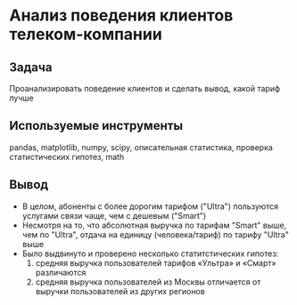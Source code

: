 # Анализ поведения клиентов телеком-компании
## Задача
Проанализировать поведение клиентов и сделать вывод, какой тариф лучше
## Используемые инструменты
pandas, matplotlib, numpy, scipy, описательная статистика, проверка статистических гипотез, math
## Вывод
* В целом, абоненты с более дорогим тарифом ("Ultra") пользуются услугами связи чаще, чем с дешевым ("Smart")
* Несмотря на то, что абсолютная выручка по тарифам "Smart" выше, чем по "Ultra", отдача на единицу (человека/тариф) по тарифу "Ultra" выше
* Было выдвинуто и проверено несколько статитстических гипотез: 
  1) средняя выручка пользователей тарифов «Ультра» и «Смарт» различаются
  2) средняя выручка пользователей из Москвы отличается от выручки пользователей из других регионов

